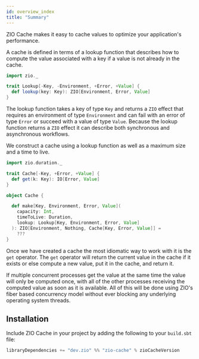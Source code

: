 ```yaml
---
id: overview_index
title: "Summary"
---
```


ZIO Cache makes it easy to cache values to optimize your application's performance.

A cache is defined in terms of a lookup function that describes how to compute the value associated with a key if a value is not already in the cache.

```scala mdoc
import zio._

trait Lookup[-Key, -Environment, +Error, +Value] {
  def lookup(key: Key): ZIO[Environment, Error, Value]
}
```

The lookup function takes a key of type `Key` and returns a `ZIO` effect that requires an environment of type `Environment` and can fail with an error of type `Error` or succeed with a value of type `Value`. Because the lookup function returns a `ZIO` effect it can describe both synchronous and asynchronous workflows.

We construct a cache using a lookup function as well as a maximum size and a time to live.

```scala mdoc
import zio.duration._

trait Cache[-Key, +Error, +Value] {
  def get(k: Key): IO[Error, Value]
}

object Cache {

  def make[Key, Environment, Error, Value](
    capacity: Int,
    timeToLive: Duration,
    lookup: Lookup[Key, Environment, Error, Value]
  ): ZIO[Environment, Nothing, Cache[Key, Error, Value]] =
    ???
}
```

Once we have created a cache the most idiomatic way to work with it is the `get` operator. The `get` operator will return the current value in the cache if it exists or else compute a new value, put it in the cache, and return it.

If multiple concurrent processes get the value at the same time the value will only be computed once, with all of the other processes receiving the computed value as soon as it is available. All of this will be done using ZIO's fiber based concurrency model without ever blocking any underlying operating system threads.

## Installation

Include ZIO Cache in your project by adding the following to your `build.sbt` file:

```scala
libraryDependencies += "dev.zio" %% "zio-cache" % zioCacheVersion
```
